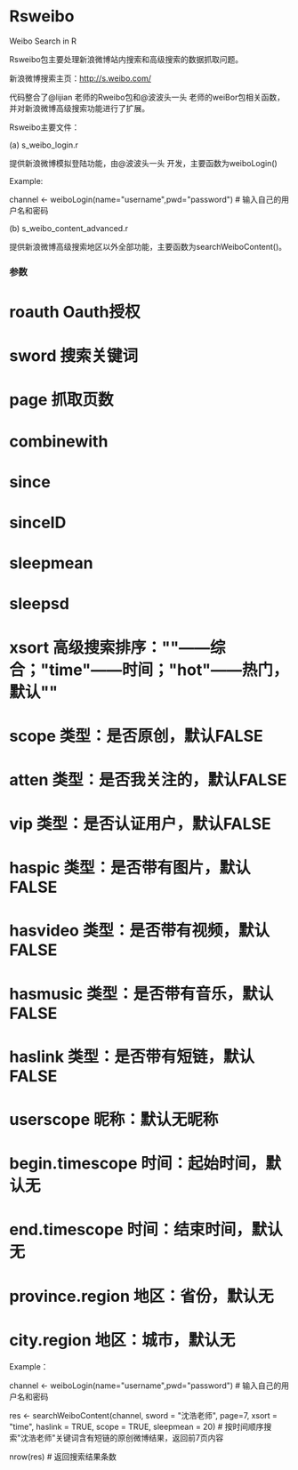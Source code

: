 Rsweibo
=======

Weibo Search in R

Rsweibo包主要处理新浪微博站内搜索和高级搜索的数据抓取问题。

新浪微博搜索主页：http://s.weibo.com/

代码整合了@lijian 老师的Rweibo包和@波波头一头 老师的weiBor包相关函数，并对新浪微博高级搜索功能进行了扩展。



Rsweibo主要文件：

(a) s_weibo_login.r

提供新浪微博模拟登陆功能，由@波波头一头 开发，主要函数为weiboLogin()

Example:

channel <- weiboLogin(name="username",pwd="password")  # 输入自己的用户名和密码

(b) s_weibo_content_advanced.r

提供新浪微博高级搜索地区以外全部功能，主要函数为searchWeiboContent()。

  ### 参数
  
  #	roauth		Oauth授权

  #	sword		搜索关键词

  #	page		抓取页数

  #	combinewith	

  #	since		

  #	sinceID	

  #	sleepmean	

  #	sleepsd	

  #	xsort		高级搜索排序：""——综合；"time"——时间；"hot"——热门，默认""

  #	scope		类型：是否原创，默认FALSE

  #	atten		类型：是否我关注的，默认FALSE

  #	vip		类型：是否认证用户，默认FALSE

  #	haspic		类型：是否带有图片，默认FALSE

  #	hasvideo	类型：是否带有视频，默认FALSE

  #	hasmusic	类型：是否带有音乐，默认FALSE

  #	haslink		类型：是否带有短链，默认FALSE

  #	userscope	昵称：默认无昵称

  #	begin.timescope	时间：起始时间，默认无

  #	end.timescope	时间：结束时间，默认无

  #	province.region	地区：省份，默认无

  #	city.region	地区：城市，默认无
  
Example：

channel <- weiboLogin(name="username",pwd="password")  # 输入自己的用户名和密码

res <- searchWeiboContent(channel, sword = "沈浩老师", page=7, xsort = "time",
	haslink = TRUE, scope = TRUE, sleepmean = 20)  # 按时间顺序搜索"沈浩老师"关键词含有短链的原创微博结果，返回前7页内容

nrow(res)  # 返回搜索结果条数